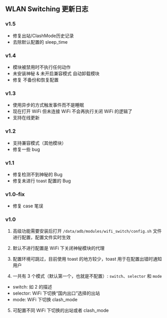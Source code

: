 ## WLAN Switching 更新日志

### v1.5
  - 修复出站/ClashMode历史记录
  - 去除默认配置的 sleep_time

### v1.4
  - 模块被禁用时不执行任何动作
  - 未安装神秘 & 未开启兼容模式 自动卸载模块
  - 修复 不备份和恢复配置

### v1.3
  - 使用异步的方式触发事件而不是睡眠
  - 现在打开 WiFi 但未连接 WiFi 不会再执行关闭 WiFi 的逻辑了
  - 支持在线更新

### v1.2
  - 支持兼容模式（其他模块）
  - 修复一些 bug

### v1.1
  - 修复检测不到神秘的 Bug
  - 修复未进行 toast 配置的 Bug

### v1.0-fix
  - 修复 case 笔误

### v1.0
1. 高级功能需要安装后打开 `/data/adb/modules/wifi_switch/config.sh` 文件进行配置，配置文件实时生效

2. 默认不进行配置是 WiFi 下关闭神秘模块的代理

3. 配置环境可跳过，目前使用 toast 的地方较少，toast 用于在配置出错时通知用户

4. 一共有 3 个模式（默认第一个，也就是不配置）: `switch`、`selector` 和 `mode`
  - switch: 如 2 的描述
  - selector: WiFi 下切换“国内出口”选择的出站
  - mode: WiFi 下切换 clash_mode

5. 可配置不同 WiFi 下切换的出站或者 clash_mode
